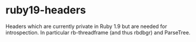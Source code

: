 # ruby19-headers

Headers which are currently private in Ruby 1.9 but are needed for
introspection. In particular rb-threadframe (and thus rbdbgr) and
ParseTree.

